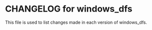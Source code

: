 # CHANGELOG for windows_dfs

This file is used to list changes made in each version of windows_dfs.

